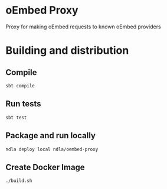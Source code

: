 # oEmbed Proxy 
Proxy for making oEmbed requests to known oEmbed providers

# Building and distribution

## Compile
    sbt compile

## Run tests
    sbt test

## Package and run locally
    ndla deploy local ndla/oembed-proxy

## Create Docker Image
    ./build.sh
        


